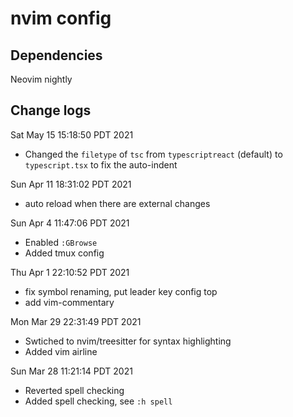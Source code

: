 # nvim config
## Dependencies
Neovim nightly

## Change logs
Sat May 15 15:18:50 PDT 2021
- Changed the `filetype` of `tsc` from `typescriptreact` (default) to `typescript.tsx` to fix the auto-indent

Sun Apr 11 18:31:02 PDT 2021
- auto reload when there are external changes

Sun Apr  4 11:47:06 PDT 2021
- Enabled `:GBrowse`
- Added tmux config

Thu Apr  1 22:10:52 PDT 2021
- fix symbol renaming, put leader key config top
- add vim-commentary

Mon Mar 29 22:31:49 PDT 2021
- Swtiched to nvim/treesitter for syntax highlighting
- Added vim airline

Sun Mar 28 11:21:14 PDT 2021

- Reverted spell checking
- Added spell checking, see `:h spell`


